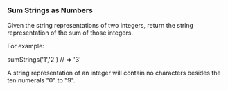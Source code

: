 ### Sum Strings as Numbers

Given the string representations of two integers, return the string representation of the sum of those integers.

For example:

sumStrings('1','2') // => '3'

A string representation of an integer will contain no characters besides the ten numerals "0" to "9".

